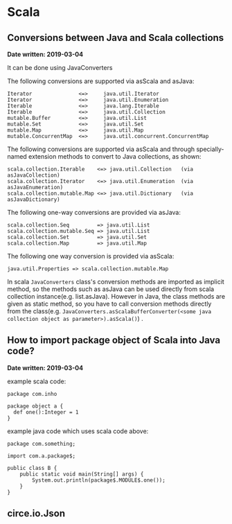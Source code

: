 # Scala
## Conversions between Java and Scala collections
**Date written: 2019-03-04**

It can be done using JavaConverters

The following conversions are supported via asScala and asJava:
```
Iterator               <=>     java.util.Iterator
Iterator               <=>     java.util.Enumeration
Iterable               <=>     java.lang.Iterable
Iterable               <=>     java.util.Collection
mutable.Buffer         <=>     java.util.List
mutable.Set            <=>     java.util.Set
mutable.Map            <=>     java.util.Map
mutable.ConcurrentMap  <=>     java.util.concurrent.ConcurrentMap
```
The following conversions are supported via asScala and through specially-named extension methods to convert to Java collections, as shown:
```
scala.collection.Iterable    <=> java.util.Collection   (via asJavaCollection)
scala.collection.Iterator    <=> java.util.Enumeration  (via asJavaEnumeration)
scala.collection.mutable.Map <=> java.util.Dictionary   (via asJavaDictionary)
```
The following one-way conversions are provided via asJava:
```
scala.collection.Seq         => java.util.List
scala.collection.mutable.Seq => java.util.List
scala.collection.Set         => java.util.Set
scala.collection.Map         => java.util.Map
```
The following one way conversion is provided via asScala:
```
java.util.Properties => scala.collection.mutable.Map
```
In scala `JavaConverters` class's conversion methods are imported as implicit method, so the methods such as asJava can be used directly from scala collection instance(e.g. list.asJava). However in Java, the class methods are given as static method, so you have to call conversion methods directly from the class(e.g. `JavaConverters.asScalaBufferConverter(<some java collection object as parameter>).asScala()`) .

## How to import package object of Scala into Java code?
**Date written: 2019-03-04**

example scala code:
```
package com.inho

package object a {
  def one():Integer = 1
}
```
example java code which uses scala code above:
```
package com.something;

import com.a.package$;

public class B {
    public static void main(String[] args) {
        System.out.println(package$.MODULE$.one());
    }
}

```
## circe.io.Json